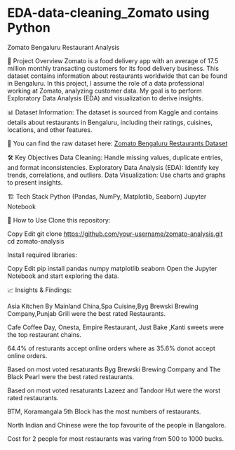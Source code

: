 # EDA-data-cleaning_Zomato using Python

Zomato Bengaluru Restaurant Analysis

📌 Project Overview
Zomato is a food delivery app with an average of 17.5 million monthly transacting customers for its food delivery business. This dataset contains information about restaurants worldwide that can be found in Bengaluru.
In this project, I assume the role of a data professional working at Zomato, analyzing customer data. My goal is to perform Exploratory Data Analysis (EDA) and visualization to derive insights.

📊 Dataset Information:
The dataset is sourced from Kaggle and contains details about restaurants in Bengaluru, including their ratings, cuisines, locations, and other features.

🔗 You can find the raw dataset here: [Zomato Bengaluru Restaurants Dataset](https://www.kaggle.com/datasets/himanshupoddar/zomato-bangalore-restaurants)

🛠️ Key Objectives
Data Cleaning: Handle missing values, duplicate entries, and format inconsistencies.
Exploratory Data Analysis (EDA): Identify key trends, correlations, and outliers.
Data Visualization: Use charts and graphs to present insights.

🏗️ Tech Stack
Python (Pandas, NumPy, Matplotlib, Seaborn)
Jupyter Notebook

📌 How to Use
Clone this repository:

Copy
Edit
git clone https://github.com/your-username/zomato-analysis.git
cd zomato-analysis

Install required libraries:

Copy
Edit
pip install pandas numpy matplotlib seaborn
Open the Jupyter Notebook and start exploring the data.

📈 Insights & Findings:

Asia Kitchen By Mainland China,Spa Cuisine,Byg Brewski Brewing Company,Punjab Grill were the best rated Restaurants.

Cafe Coffee Day, Onesta, Empire Restaurant, Just Bake ,Kanti sweets were the top restaurant chains.

64.4% of resturants accept online orders where as 35.6% donot accept online orders.

Based on most voted resaturants Byg Brewski Brewing Company and The Black Pearl were the best rated restaurants.

Based on most voted resaturants Lazeez and Tandoor Hut were the worst rated restaurants.

BTM, Koramangala 5th Block has the most numbers of restaurants.

North Indian and Chinese were the top favourite of the people in Bangalore.

Cost for 2 people for most restaurants was varing from 500 to 1000 bucks.


